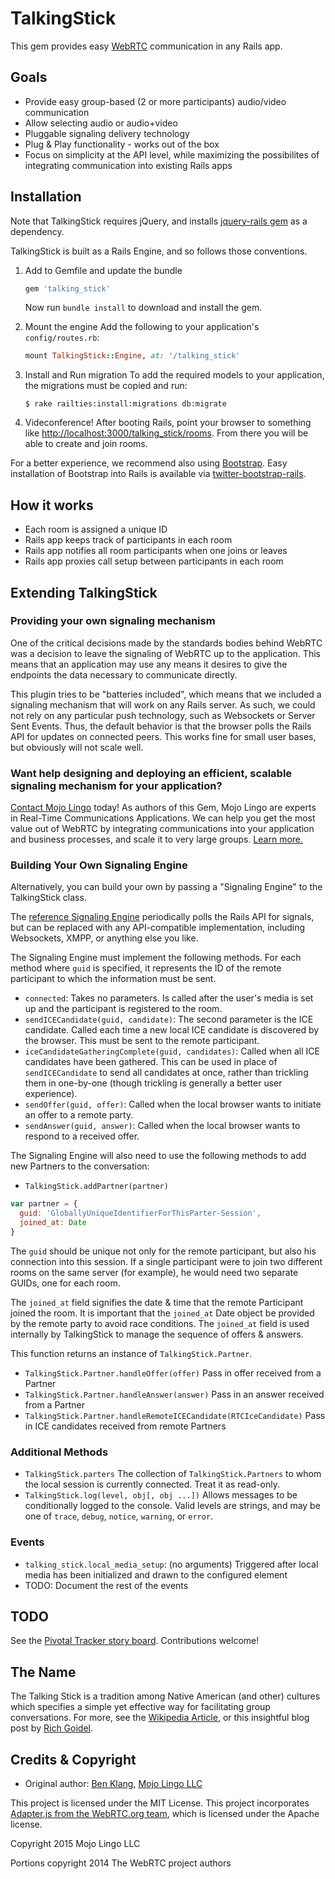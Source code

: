 # TalkingStick

This gem provides easy [WebRTC](https://webrtc.org) communication in any Rails app.


## Goals

* Provide easy group-based (2 or more participants) audio/video communication
* Allow selecting audio or audio+video
* Pluggable signaling delivery technology
* Plug & Play functionality - works out of the box
* Focus on simplicity at the API level, while maximizing the possibilites of integrating communication into existing Rails apps

## Installation

Note that TalkingStick requires jQuery, and installs [jquery-rails gem](https://github.com/rails/jquery-rails) as a dependency.

TalkingStick is built as a Rails Engine, and so follows those conventions.

1. Add to Gemfile and update the bundle

    ```Ruby
    gem 'talking_stick'
    ```

    Now run `bundle install` to download and install the gem.
2. Mount the engine
    Add the following to your application's `config/routes.rb`:

    ```Ruby
    mount TalkingStick::Engine, at: '/talking_stick'
    ```
3. Install and Run migration
    To add the required models to your application, the migrations must be copied and run:
    ```
    $ rake railties:install:migrations db:migrate
    ```
    
4. Videconference!
    After booting Rails, point your browser to something like [http://localhost:3000/talking_stick/rooms](http://localhost:3000/talking_stick/rooms). From there you will be able to create and join rooms.

For a better experience, we recommend also using [Bootstrap](http://getbootstrap.com). Easy installation of Bootstrap into Rails is available via [twitter-bootstrap-rails](https://github.com/seyhunak/twitter-bootstrap-rails).

## How it works

* Each room is assigned a unique ID
* Rails app keeps track of participants in each room
* Rails app notifies all room participants when one joins or leaves
* Rails app proxies call setup between participants in each room

## Extending TalkingStick

### Providing your own signaling mechanism

One of the critical decisions made by the standards bodies behind WebRTC was a decision to leave the signaling of WebRTC up to the application. This means that an application may use any means it desires to give the endpoints the data necessary to communicate directly.

This plugin tries to be "batteries included", which means that we included a signaling mechanism that will work on any Rails server. As such, we could not rely on any particular push technology, such as Websockets or Server Sent Events. Thus, the default behavior is that the browser polls the Rails API for updates on connected peers. This works fine for small user bases, but obviously will not scale well.

### Want help designing and deploying an efficient, scalable signaling mechanism for your application?
[Contact Mojo Lingo](https://mojolingo.com/connect) today! As authors of this Gem, Mojo Lingo are experts in Real-Time Communications Applications. We can help you get the most value out of WebRTC by integrating communications into your application and business processes, and scale it to very large groups. [Learn more.](https://mojolingo.com)


### Building Your Own Signaling Engine

Alternatively, you can build your own by passing a "Signaling Engine" to the TalkingStick class.

The [reference Signaling Engine](https://github.com/mojolingo/talking_stick/blob/master/app/assets/javascripts/talking_stick/talking_stick/rails_signaling.js) periodically polls the Rails API for signals, but can be replaced with any API-compatible implementation, including Websockets, XMPP, or anything else you like.

The Signaling Engine must implement the following methods. For each method where `guid` is specified, it represents the ID of the remote participant to which the information must be sent.

* `connected`: Takes no parameters. Is called after the user's media is set up and the participant is registered to the room.
* `sendICECandidate(guid, candidate)`: The second parameter is the ICE candidate. Called each time a new local ICE candidate is discovered by the browser. This must be sent to the remote participant.
* `iceCandidateGatheringComplete(guid, candidates)`: Called when all ICE candidates have been gathered. This can be used in place of `sendICECandidate` to send all candidates at once, rather than trickling them in one-by-one (though trickling is generally a better user experience).
* `sendOffer(guid, offer)`: Called when the local browser wants to initiate an offer to a remote party.
* `sendAnswer(guid, answer)`: Called when the local browser wants to respond to a received offer.

The Signaling Engine will also need to use the following methods to add new Partners to the conversation:

* `TalkingStick.addPartner(partner)`

```javascript
var partner = {
  guid: 'GloballyUniqueIdentifierForThisParter-Session',
  joined_at: Date
}
```

The `guid` should be unique not only for the remote participant, but also his connection into this session. If a single participant were to join two different rooms on the same server (for example), he would need two separate GUIDs, one for each room.

The `joined_at` field signifies the date & time that the remote Participant joined the room. It is important that the `joined_at` Date object be provided by the remote party to avoid race conditions. The `joined_at` field is used internally by TalkingStick to manage the sequence of offers & answers.

This function returns an instance of `TalkingStick.Partner`.

* `TalkingStick.Partner.handleOffer(offer)` Pass in offer received from a Partner
* `TalkingStick.Partner.handleAnswer(answer)` Pass in an answer received from a Partner
* `TalkingStick.Partner.handleRemoteICECandidate(RTCIceCandidate)` Pass in ICE candidates received from remote Partners


### Additional Methods

* `TalkingStick.parters` The collection of `TalkingStick.Partners` to whom the local session is currently connected. Treat it as read-only.
* `TalkingStick.log(level, obj[, obj ...])` Allows messages to be conditionally logged to the console. Valid levels are strings, and may be one of `trace`, `debug`, `notice`, `warning`, or `error`.

### Events

* `talking_stick.local_media_setup`: (no arguments) Triggered after local media has been initialized and drawn to the configured element
* TODO: Document the rest of the events

## TODO

See the [Pivotal Tracker story board](https://www.pivotaltracker.com/n/projects/1343190).  Contributions welcome!

## The Name

The Talking Stick is a tradition among Native American (and other) cultures which specifies a simple yet effective way for facilitating group conversations. For more, see the [Wikipedia Article](https://en.wikipedia.org/wiki/Talking_stick), or this insightful blog post by [Rich Goidel](http://www.dangerouskitchen.com/shut-up-and-listen/).

## Credits & Copyright

* Original author: [Ben Klang](https://twitter.com/bklang), [Mojo Lingo LLC](https://mojolingo.com)

This project is licensed under the MIT License. This project incorporates [Adapter.js from the WebRTC.org team](https://github.com/webrtc/adapter), which is licensed under the Apache license.

Copyright 2015 Mojo Lingo LLC

Portions copyright 2014 The WebRTC project authors
